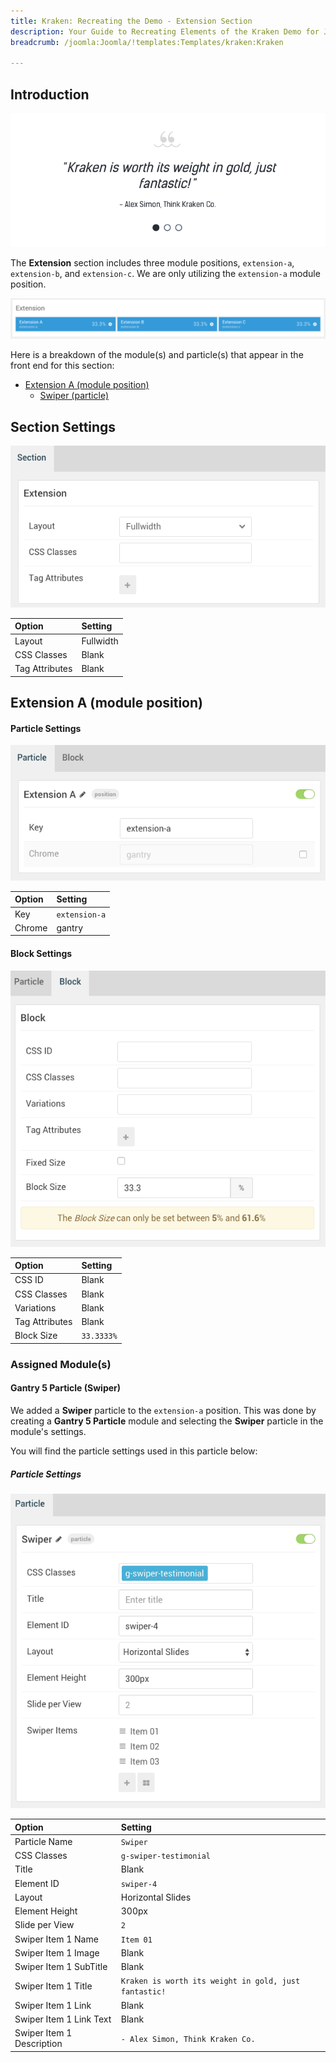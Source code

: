 ```yaml
---
title: Kraken: Recreating the Demo - Extension Section
description: Your Guide to Recreating Elements of the Kraken Demo for Joomla
breadcrumb: /joomla:Joomla/!templates:Templates/kraken:Kraken

---
```


## Introduction

![](assets/demo_9.png)

The **Extension** section includes three module positions, `extension-a`, `extension-b`, and `extension-c`. We are only utilizing the `extension-a` module position.

![](assets/home_extension.png)

Here is a breakdown of the module(s) and particle(s) that appear in the front end for this section:

* [Extension A (module position)](#extension-a-(module-position))
    - [Swiper (particle)](#gantry-5-particle-(swiper))

## Section Settings

![](assets/demo_extension_settings.png)

| Option         | Setting   |
|:---------------|:----------|
| Layout         | Fullwidth |
| CSS Classes    | Blank     |
| Tag Attributes | Blank     |

## Extension A (module position)

#### Particle Settings

![Demo Extension](assets/demo_extension_1.png)

| Option | Setting       |
|:-------|:--------------|
| Key    | `extension-a` |
| Chrome | gantry        |

#### Block Settings

![Demo Extension](assets/demo_extension_2.png)

| Option         | Setting    |
|:---------------|:-----------|
| CSS ID         | Blank      |
| CSS Classes    | Blank      |
| Variations     | Blank      |
| Tag Attributes | Blank      |
| Block Size     | `33.3333%` |

### Assigned Module(s)

#### Gantry 5 Particle (Swiper)

We added a **Swiper** particle to the `extension-a` position. This was done by creating a **Gantry 5 Particle** module and selecting the **Swiper** particle in the module's settings.

You will find the particle settings used in this particle below:

##### Particle Settings

![Demo Extension](assets/demo_extension_3.png)

| Option                    | Setting                                               |
|:--------------------------|:------------------------------------------------------|
| Particle Name             | `Swiper`                                              |
| CSS Classes               | `g-swiper-testimonial`                                |
| Title                     | Blank                                                 |
| Element ID                | `swiper-4`                                            |
| Layout                    | Horizontal Slides                                     |
| Element Height            | 300px                                                 |
| Slide per View            | `2`                                                   |
| Swiper Item 1 Name        | `Item 01`                                             |
| Swiper Item 1 Image       | Blank                                                 |
| Swiper Item 1 SubTitle    | Blank                                                 |
| Swiper Item 1 Title       | `Kraken is worth its weight in gold, just fantastic!` |
| Swiper Item 1 Link        | Blank                                                 |
| Swiper Item 1 Link Text   | Blank                                                 |
| Swiper Item 1 Description | `- Alex Simon, Think Kraken Co.`                      |
